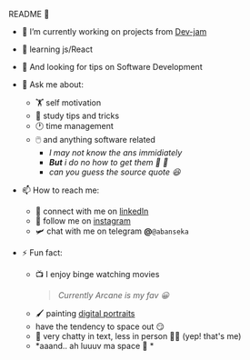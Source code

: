 README 🔫

- 🔭 I’m currently working on projects from [Dev-jam](https://devjam.vercel.app/) 
- 🌱 learning js/React
- 🤔 And looking for tips on Software Development
- 💬 Ask me about:
    - 🏋️ self motivation
    - 📑 study tips and tricks
    - 🕐 time management
    - 🖱️ and anything software related
      - *I may not know the ans immidiately*
      - ***But** i do no how to get them 💯 🥇*
      - *can you guess the source quote 😆*

- 📫 How to reach me:
  - 🔗 connect with me on [linkedIn](linkedin.com/in/abanseka-sylvester)
  - 📸 follow me on [instagram](https://www.instagram.com/a_b_a_n_s_e_k_a/)
  - 🛩️ chat with me on telegram **@**`@abanseka`

- ⚡ Fun fact:
  - 📺 I enjoy binge watching movies 
    > *Currently Arcane is my fav 😀*
  - 🖌️ painting [digital portraits](https://www.instagram.com/a_b_a_n_s_e_k_a/)
  - have the tendency to space out 😏
  - 📯 very chatty in text, less in person 🤷‍♂️ (yep! that's me)
  - *aaand.. ah luuuv ma space 👾 *
